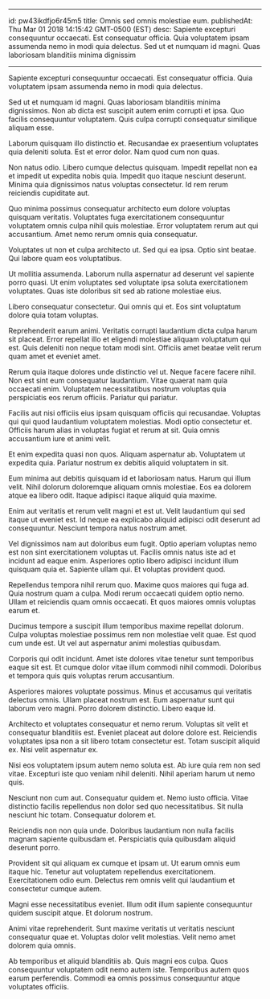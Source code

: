 
---
id: pw43ikdfjo6r45m5
title: Omnis sed omnis molestiae eum.
publishedAt: Thu Mar 01 2018 14:15:42 GMT-0500 (EST)
desc: Sapiente excepturi consequuntur occaecati. Est consequatur officia. Quia voluptatem ipsam assumenda nemo in modi quia delectus. Sed ut et numquam id magni. Quas laboriosam blanditiis minima dignissim

---



Sapiente excepturi consequuntur occaecati. Est consequatur officia. Quia voluptatem ipsam assumenda nemo in modi quia delectus.
 Sed ut et numquam id magni. Quas laboriosam blanditiis minima dignissimos. Non ab dicta est suscipit autem enim corrupti et ipsa. Quo facilis consequuntur voluptatem. Quis culpa corrupti consequatur similique aliquam esse.
 Laborum quisquam illo distinctio et. Recusandae ex praesentium voluptates quia deleniti soluta. Est et error dolor. Nam quod cum non quas.


Non natus odio. Libero cumque delectus quisquam. Impedit repellat non ea et impedit ut expedita nobis quia. Impedit quo itaque nesciunt deserunt. Minima quia dignissimos natus voluptas consectetur. Id rem rerum reiciendis cupiditate aut.
 Quo minima possimus consequatur architecto eum dolore voluptas quisquam veritatis. Voluptates fuga exercitationem consequuntur voluptatem omnis culpa nihil quis molestiae. Error voluptatem rerum aut qui accusantium. Amet nemo rerum omnis quia consequatur.
 Voluptates ut non et culpa architecto ut. Sed qui ea ipsa. Optio sint beatae. Qui labore quam eos voluptatibus.


Ut mollitia assumenda. Laborum nulla aspernatur ad deserunt vel sapiente porro quasi. Ut enim voluptates sed voluptate ipsa soluta exercitationem voluptates. Quas iste doloribus sit sed ab ratione molestiae eius.
 Libero consequatur consectetur. Qui omnis qui et. Eos sint voluptatum dolore quia totam voluptas.
 Reprehenderit earum animi. Veritatis corrupti laudantium dicta culpa harum sit placeat. Error repellat illo et eligendi molestiae aliquam voluptatum qui est. Quis deleniti non neque totam modi sint. Officiis amet beatae velit rerum quam amet et eveniet amet.


Rerum quia itaque dolores unde distinctio vel ut. Neque facere facere nihil. Non est sint eum consequatur laudantium. Vitae quaerat nam quia occaecati enim. Voluptatem necessitatibus nostrum voluptas quia perspiciatis eos rerum officiis. Pariatur qui pariatur.
 Facilis aut nisi officiis eius ipsam quisquam officiis qui recusandae. Voluptas qui qui quod laudantium voluptatem molestias. Modi optio consectetur et. Officiis harum alias in voluptas fugiat et rerum at sit. Quia omnis accusantium iure et animi velit.
 Et enim expedita quasi non quos. Aliquam aspernatur ab. Voluptatem ut expedita quia. Pariatur nostrum ex debitis aliquid voluptatem in sit.


Eum minima aut debitis quisquam id et laboriosam natus. Harum qui illum velit. Nihil dolorum doloremque aliquam omnis molestiae. Eos ea dolorem atque ea libero odit. Itaque adipisci itaque aliquid quia maxime.
 Enim aut veritatis et rerum velit magni et est ut. Velit laudantium qui sed itaque ut eveniet est. Id neque ea explicabo aliquid adipisci odit deserunt ad consequuntur. Nesciunt tempora natus nostrum amet.
 Vel dignissimos nam aut doloribus eum fugit. Optio aperiam voluptas nemo est non sint exercitationem voluptas ut. Facilis omnis natus iste ad et incidunt ad eaque enim. Asperiores optio libero adipisci incidunt illum quisquam quia et. Sapiente ullam qui. Et voluptas provident quod.


Repellendus tempora nihil rerum quo. Maxime quos maiores qui fuga ad. Quia nostrum quam a culpa. Modi rerum occaecati quidem optio nemo. Ullam et reiciendis quam omnis occaecati. Et quos maiores omnis voluptas earum et.
 Ducimus tempore a suscipit illum temporibus maxime repellat dolorum. Culpa voluptas molestiae possimus rem non molestiae velit quae. Est quod cum unde est. Ut vel aut aspernatur animi molestias quibusdam.
 Corporis qui odit incidunt. Amet iste dolores vitae tenetur sunt temporibus eaque sit est. Et cumque dolor vitae illum commodi nihil commodi. Doloribus et tempora quis quis voluptas rerum accusantium.


Asperiores maiores voluptate possimus. Minus et accusamus qui veritatis delectus omnis. Ullam placeat nostrum est. Eum aspernatur sunt qui laborum vero magni. Porro dolorem distinctio. Libero eaque id.
 Architecto et voluptates consequatur et nemo rerum. Voluptas sit velit et consequatur blanditiis est. Eveniet placeat aut dolore dolore est. Reiciendis voluptates ipsa non a sit libero totam consectetur est. Totam suscipit aliquid ex. Nisi velit aspernatur ex.
 Nisi eos voluptatem ipsum autem nemo soluta est. Ab iure quia rem non sed vitae. Excepturi iste quo veniam nihil deleniti. Nihil aperiam harum ut nemo quis.


Nesciunt non cum aut. Consequatur quidem et. Nemo iusto officia. Vitae distinctio facilis repellendus non dolor sed quo necessitatibus. Sit nulla nesciunt hic totam. Consequatur dolorem et.
 Reiciendis non non quia unde. Doloribus laudantium non nulla facilis magnam sapiente quibusdam et. Perspiciatis quia quibusdam aliquid deserunt porro.
 Provident sit qui aliquam ex cumque et ipsam ut. Ut earum omnis eum itaque hic. Tenetur aut voluptatem repellendus exercitationem. Exercitationem odio eum. Delectus rem omnis velit qui laudantium et consectetur cumque autem.


Magni esse necessitatibus eveniet. Illum odit illum sapiente consequuntur quidem suscipit atque. Et dolorum nostrum.
 Animi vitae reprehenderit. Sunt maxime veritatis ut veritatis nesciunt consequatur quae et. Voluptas dolor velit molestias. Velit nemo amet dolorem quia omnis.
 Ab temporibus et aliquid blanditiis ab. Quis magni eos culpa. Quos consequuntur voluptatem odit nemo autem iste. Temporibus autem quos earum perferendis. Commodi ea omnis possimus consequuntur atque voluptates officiis.

